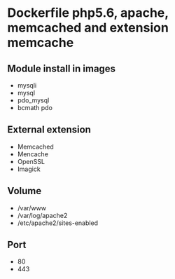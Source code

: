 # Dockerfile php5.6, apache, memcached and extension memcache

## Module install in images
* mysqli 
* mysql 
* pdo_mysql 
* bcmath pdo

## External extension
* Memcached
* Mencache
* OpenSSL
* Imagick

## Volume
* /var/www
* /var/log/apache2
* /etc/apache2/sites-enabled

## Port
* 80
* 443